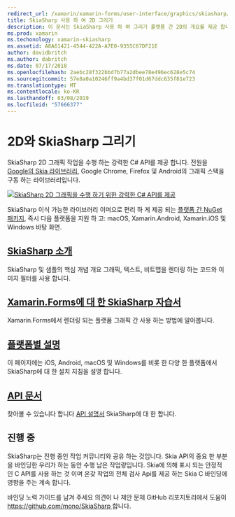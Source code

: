 ```yaml
---
redirect_url: /xamarin/xamarin-forms/user-interface/graphics/skiasharp/
title: SkiaSharp 사용 하 여 2D 그리기
description: 이 문서는 SkiaSharp 사용 하 여 그리기 플랫폼 간 2D의 개요를 제공 합니다. SkiaSharp를 설명 하는 다양 한 가이드 및 다양 한 Api에 연결 합니다.
ms.prod: xamarin
ms.techonology: xamarin-skiasharp
ms.assetid: A8A61421-4544-422A-A7E0-9355C67DF21E
author: davidbritch
ms.author: dabritch
ms.date: 07/17/2018
ms.openlocfilehash: 2aebc28f322bbd7b77a2dbee78e496ec628e5c74
ms.sourcegitcommit: 57e8a0a10246ff9a4bd37f01d67ddc635f81e723
ms.translationtype: MT
ms.contentlocale: ko-KR
ms.lasthandoff: 03/08/2019
ms.locfileid: "57666377"
---
```

# <a name="2d-drawing-with-skiasharp"></a>2D와 SkiaSharp 그리기

SkiaSharp 2D 그래픽 작업을 수행 하는 강력한 C# API를 제공 합니다. 전원을 [Google의 Skia 라이브러리](http://skia.org), Google Chrome, Firefox 및 Android의 그래픽 스택을 구동 하는 라이브러리입니다.

[![](images/ide-sml.png "SkiaSharp 2D 그래픽을 수행 하기 위한 강력한 C# API를 제공")](images/ide.png#lightbox)

SkiaSharp 이식 가능한 라이브러리 이며으로 편리 하 게 제공 되는 [플랫폼 간 NuGet 패키지](https://www.nuget.org/packages/SkiaSharp), 즉시 다음 플랫폼을 지원 하 고: macOS, Xamarin.Android, Xamarin.iOS 및 Windows 바탕 화면.

## <a name="introduction-to-skiasharpgraphics-gamesskiasharpintroductionmd"></a>[SkiaSharp 소개](~/graphics-games/skiasharp/introduction.md)

SkiaSharp 및 샘플의 핵심 개념 개요 그래픽, 텍스트, 비트맵을 렌더링 하는 코드와 이미지 필터를 사용 합니다.

## <a name="skiasharp-tutorials-for-xamarinformsxamarin-formsuser-interfacegraphicsskiasharpindexmd"></a>[Xamarin.Forms에 대 한 SkiaSharp 자습서](~/xamarin-forms/user-interface/graphics/skiasharp/index.md)

Xamarin.Forms에서 렌더링 되는 플랫폼 그래픽 간 사용 하는 방법에 알아봅니다.

## <a name="platform-specific-notesgraphics-gamesskiasharpplatformmd"></a>[플랫폼별 설명](~/graphics-games/skiasharp/platform.md)

이 페이지에는 iOS, Android, macOS 및 Windows를 비롯 한 다양 한 플랫폼에서 SkiaSharp에 대 한 설치 지침을 설명 합니다.

## <a name="api-documentationhttpsdocsmicrosoftcomdotnetapiskiasharp"></a>[API 문서](https://docs.microsoft.com/dotnet/api/skiasharp)

찾아볼 수 있습니다 합니다 [API 설명서](https://docs.microsoft.com/dotnet/api/skiasharp) SkiaSharp에 대 한 합니다.

## <a name="work-in-progress"></a>진행 중

SkiaSharp는 진행 중인 작업 커뮤니티와 공유 하는 것입니다. Skia API의 중요 한 부분을 바인딩한 우리가 하는 동안 수행 남은 작업량입니다. Skia에 의해 표시 되는 안정적인 C API를 사용 하는 것 이며 온갖 작업의 전체 검사 Api를 제공 하는 Skia C 바인딩에 영향을 주는 계속 합니다.

바인딩 노력 가이드를 남겨 주세요 의견이 나 제안 문제 GitHub 리포지토리에서 도움이 [ https://github.com/mono/SkiaSharp ](https://github.com/mono/SkiaSharp)합니다.
